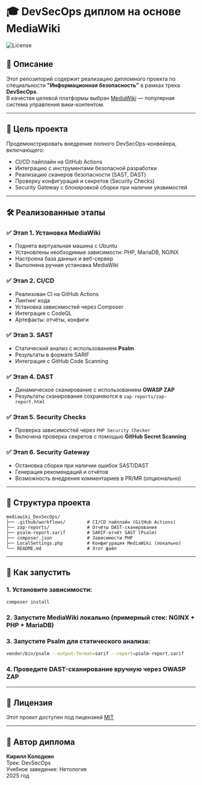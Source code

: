 # 🎓 DevSecOps диплом на основе MediaWiki

![License](https://img.shields.io/badge/license-MIT-green.svg?style=flat-square)

## 📘 Описание

Этот репозиторий содержит реализацию дипломного проекта по специальности **"Информационная безопасность"** в рамках трека **DevSecOps**.  
В качестве целевой платформы выбран [MediaWiki](https://www.mediawiki.org/) — популярная система управления вики-контентом.


---

## 🎯 Цель проекта

Продемонстрировать внедрение полного DevSecOps-конвейера, включающего:

- CI/CD пайплайн на GitHub Actions
- Интеграцию с инструментами безопасной разработки
- Реализацию сканеров безопасности (SAST, DAST)
- Проверку конфигураций и секретов (Security Checks)
- Security Gateway с блокировкой сборки при наличии уязвимостей

---

## 🛠 Реализованные этапы

### ✅ Этап 1. Установка MediaWiki
- Поднята виртуальная машина с Ubuntu
- Установлены необходимые зависимости: PHP, MariaDB, NGINX
- Настроена база данных и веб-сервер
- Выполнена ручная установка MediaWiki

### ✅ Этап 2. CI/CD
- Реализован CI на GitHub Actions
- Линтинг кода
- Установка зависимостей через Composer
- Интеграция с CodeQL
- Артефакты: отчёты, конфиги

### ✅ Этап 3. SAST
- Статический анализ с использованием **Psalm**
- Результаты в формате SARIF
- Интеграция с GitHub Code Scanning

### ✅ Этап 4. DAST
- Динамическое сканирование с использованием **OWASP ZAP**
- Результаты сканирования сохраняются в `zap-reports/zap-report.html`

### ✅ Этап 5. Security Checks
- Проверка зависимостей через `PHP Security Checker`
- Включена проверка секретов с помощью **GitHub Secret Scanning**

### ✅ Этап 6. Security Gateway
- Остановка сборки при наличии ошибок SAST/DAST
- Генерация рекомендаций и отчётов
- Возможность внедрения комментариев в PR/MR (опционально)

---

## 📁 Структура проекта

```
mediawiki_DevSecOps/
├── .github/workflows/        # CI/CD пайплайн (GitHub Actions)
├── zap-reports/              # Отчёты DAST-сканирования
├── psalm-report.sarif        # SARIF-отчёт SAST (Psalm)
├── composer.json             # Зависимости PHP
├── LocalSettings.php         # Конфигурация MediaWiki (локально)
└── README.md                 # Этот файл
```

---

## 🚀 Как запустить

### 1. Установите зависимости:

```bash
composer install
```

### 2. Запустите MediaWiki локально (примерный стек: NGINX + PHP + MariaDB)

### 3. Запустите Psalm для статического анализа:

```bash
vendor/bin/psalm --output-format=sarif --report=psalm-report.sarif
```

### 4. Проведите DAST-сканирование вручную через OWASP ZAP

---

## 📜 Лицензия

Этот проект доступен под лицензией [MIT](LICENSE)

---

## 📌 Автор диплома

**Кирилл Колодкин**  
Трек: DevSecOps  
Учебное заведение: Нетология  
2025 год
